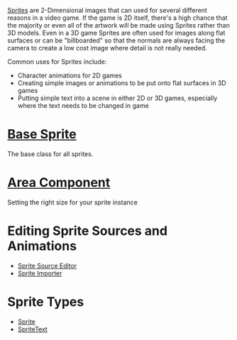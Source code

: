 [Sprites](https://github.com/ZilchEngine/ZilchDocs/blob/master/zilch_editor_documentation/code_reference/class_reference/sprite.md)  are 2-Dimensional images that can used for several different reasons in a video game. If the game is 2D itself, there's a high chance that the majority or even all of the artwork will be made using Sprites rather than 3D models. Even in a 3D game Sprites are often used for images along flat surfaces or can be "billboarded" so that the normals are always facing the camera to create a low cost image where detail is not really needed. 

Common uses for Sprites include:
   * Character animations for 2D games
   * Creating simple images or animations to be put onto flat surfaces in 3D games
   * Putting simple text into a scene in either 2D or 3D games, especially where the text needs to be changed in game


 # [Base Sprite](https://github.com/ZilchEngine/ZilchDocs/blob/master/zilch_editor_documentation/zilchmanual/graphics/sprites/basesprite.md)
The base class for all sprites.

 # [Area Component](https://github.com/ZilchEngine/ZilchDocs/blob/master/zilch_editor_documentation/zilchmanual/graphics/sprites/area.md)
Setting the right size for your sprite instance

 # Editing Sprite Sources and Animations
- [Sprite Source Editor](https://github.com/ZilchEngine/ZilchDocs/blob/master/zilch_editor_documentation/zilchmanual/graphics/sprites/spritesourceeditor.md)
- [Sprite Importer](https://github.com/ZilchEngine/ZilchDocs/blob/master/zilch_editor_documentation/zilchmanual/graphics/sprites/spriteimporter.md)

 # Sprite Types
- [Sprite](https://github.com/ZilchEngine/ZilchDocs/blob/master/zilch_editor_documentation/zilchmanual/graphics/sprites/sprite.md)
- [SpriteText](https://github.com/ZilchEngine/ZilchDocs/blob/master/zilch_editor_documentation/zilchmanual/graphics/sprites/spritetext.md)
 

 